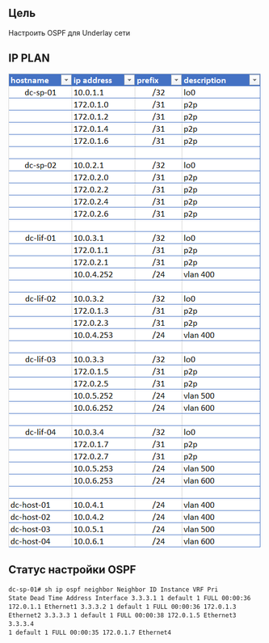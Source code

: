 ## Цель
Настроить OSPF для Underlay сети

## IP PLAN

![](ip_plan.png)

## Статус настройки OSPF


<code>dc-sp-01# sh ip ospf neighbor 
Neighbor ID     Instance VRF      Pri State                  Dead Time   Address         Interface
3.3.3.1         1        default  1   FULL                   00:00:36    172.0.1.1       Ethernet1
3.3.3.2         1        default  1   FULL                   00:00:36    172.0.1.3       Ethernet2
3.3.3.3         1        default  1   FULL                   00:00:38    172.0.1.5       Ethernet3
3.3.3.4         1        default  1   FULL                   00:00:35    172.0.1.7       Ethernet4
</code>
